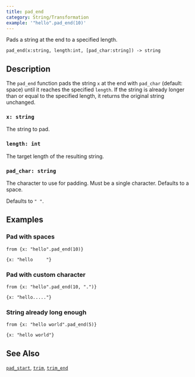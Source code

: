 ```yaml
---
title: pad_end
category: String/Transformation
example: '"hello".pad_end(10)'
---
```


Pads a string at the end to a specified length.

```tql
pad_end(x:string, length:int, [pad_char:string]) -> string
```

## Description

The `pad_end` function pads the string `x` at the end with `pad_char`
(default: space) until it reaches the specified `length`. If the string is
already longer than or equal to the specified length, it returns the original
string unchanged.

### `x: string`

The string to pad.

### `length: int`

The target length of the resulting string.

### `pad_char: string`

The character to use for padding. Must be a single character. Defaults to a space.

Defaults to `" "`.

## Examples

### Pad with spaces

```tql
from {x: "hello".pad_end(10)}
```

```tql
{x: "hello     "}
```

### Pad with custom character

```tql
from {x: "hello".pad_end(10, ".")}
```

```tql
{x: "hello....."}
```

### String already long enough

```tql
from {x: "hello world".pad_end(5)}
```

```tql
{x: "hello world"}
```

## See Also

[`pad_start`](/reference/functions/pad_start),
[`trim`](/reference/functions/trim),
[`trim_end`](/reference/functions/trim_end)
